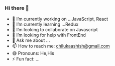 ### Hi there 👋


- 🔭 I’m currently working on ...JavaScript, React
- 🌱 I’m currently learning ...Redux
- 👯 I’m looking to collaborate on Javascript
- 🤔 I’m looking for help with FrontEnd
- 💬 Ask me about ...
- 📫 How to reach me: chilukaashish@gmail.com
- 😄 Pronouns: He,His
- ⚡ Fun fact: ...


